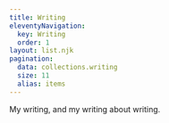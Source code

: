 ```yaml
---
title: Writing
eleventyNavigation:
  key: Writing
  order: 1
layout: list.njk
pagination:
  data: collections.writing
  size: 11
  alias: items
---
```


My writing, and my writing about writing.
